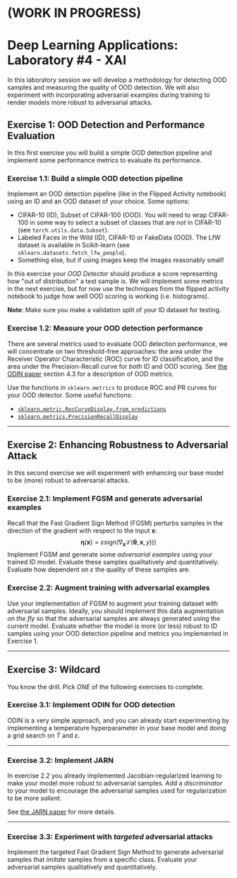 # (WORK IN PROGRESS)

# Deep Learning Applications: Laboratory #4 - XAI

In this laboratory session we will develop a methodology for detecting OOD samples and measuring the quality of OOD detection. We will also experiment with incorporating adversarial examples during training to render models more robust to adversarial attacks.

## Exercise 1: OOD Detection and Performance Evaluation
In this first exercise you will build a simple OOD detection pipeline and implement some performance metrics to evaluate its performance.

### Exercise 1.1: Build a simple OOD detection pipeline

Implement an OOD detection pipeline (like in the Flipped Activity notebook) using an ID and an OOD dataset of your choice. Some options:

+ CIFAR-10 (ID), Subset of CIFAR-100 (OOD). You will need to wrap CIFAR-100 in some way to select a subset of classes that are *not* in CIFAR-10 (see `torch.utils.data.Subset`).
+ Labeled Faces in the Wild (ID), CIFAR-10 or FakeData (OOD). The LfW dataset is available in Scikit-learn (see `sklearn.datasets.fetch_lfw_people`).
+ Something else, but if using images keep the images reasonably small!

In this exercise your *OOD Detector* should produce a score representing how "out of distribution" a test sample is. We will implement some metrics in the next exercise, but for now use the techniques from the flipped activity notebook to judge how well OOD scoring is working (i.e. histograms).

**Note**: Make sure you make a validation split of your ID dataset for testing.

### Exercise 1.2: Measure your OOD detection performance

There are several metrics used to evaluate OOD detection performance, we will concentrate on two threshold-free approaches: the area under the Receiver Operator Characteristic (ROC) curve for ID classification, and the area under the Precision-Recall curve for *both* ID and OOD scoring. See [the ODIN paper](https://arxiv.org/pdf/1706.02690.pdf) section 4.3 for a description of OOD metrics.

Use the functions in `sklearn.metrics` to produce ROC and PR curves for your OOD detector. Some useful functions:

+ [`sklearn.metric.RocCurveDisplay.from_predictions`](https://scikit-learn.org/stable/modules/generated/sklearn.metrics.RocCurveDisplay.html)
+ [`sklearn.metrics.PrecisionRecallDisplay`](https://scikit-learn.org/stable/modules/generated/sklearn.metrics.PrecisionRecallDisplay.html)

---
## Exercise 2: Enhancing Robustness to Adversarial Attack

In this second exercise we will experiment with enhancing our base model to be (more) robust to adversarial attacks. 

### Exercise 2.1: Implement FGSM and generate adversarial examples

Recall that the Fast Gradient Sign Method (FGSM) perturbs samples in the direction of the gradient with respect to the input $\mathbf{x}$:
$$ \boldsymbol{\eta}(\mathbf{x}) = \varepsilon \mathrm{sign}(\nabla_{\mathbf{x}} \mathcal{L}(\boldsymbol{\theta}, \mathbf{x}, y)) ) $$
Implement FGSM and generate some *adversarial examples* using your trained ID model. Evaluate these samples qualitatively and quantitatively. Evaluate how dependent on $\varepsilon$ the quality of these samples are. 

### Exercise 2.2: Augment training with adversarial examples

Use your implementation of FGSM to augment your training dataset with adversarial samples. Ideally, you should implement this data augmentation *on the fly* so that the adversarial samples are always generated using the current model. Evaluate whether the model is more (or less) robust to ID samples using your OOD detection pipeline and metrics you implemented in Exercise 1.

---
## Exercise 3: Wildcard

You know the drill. Pick *ONE* of the following exercises to complete.

### Exercise 3.1: Implement ODIN for OOD detection
ODIN is a very simple approach, and you can already start experimenting by implementing a temperature hyperparameter in your base model and doing a grid search on $T$ and $\varepsilon$.

---
### Exercise 3.2: Implement JARN
In exercise 2.2 you already implemented Jacobian-regularized learning to make your model more robust to adversarial samples. Add a *discriminator* to your model to encourage the adversarial samples used for regularization to be more *salient*.

See [the JARN paper](https://arxiv.org/abs/1912.10185) for more details.

---
### Exercise 3.3: Experiment with *targeted* adversarial attacks
Implement the targeted Fast Gradient Sign Method to generate adversarial samples that *imitate* samples from a specific class. Evaluate your adversarial samples qualitatively and quantitatively.
